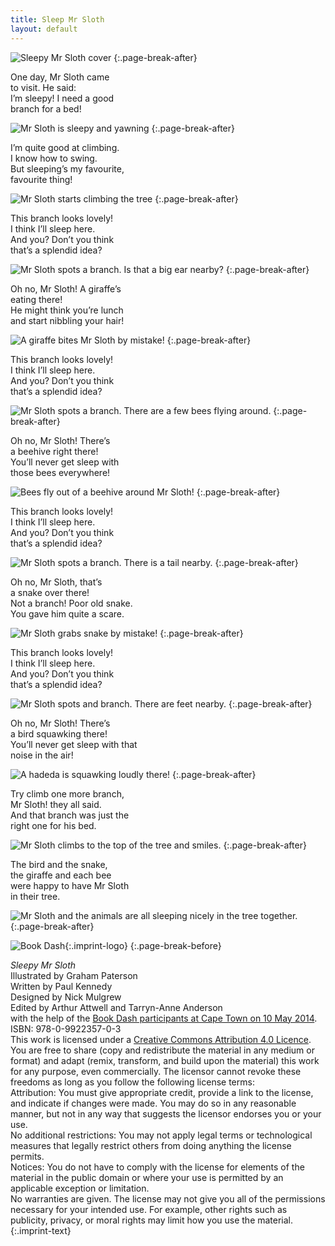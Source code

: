 ```yaml
---
title: Sleep Mr Sloth
layout: default
---
```


![Sleepy Mr Sloth cover](images/cover.jpg)
{:.page-break-after}

One day, Mr Sloth came  
to visit. He said:  
I’m sleepy! I need a good  
branch for a bed!

![Mr Sloth is sleepy and yawning](images/1.jpg)
{:.page-break-after}

I’m quite good at climbing.  
I know how to swing.  
But sleeping’s my favourite,  
favourite thing!

![Mr Sloth starts climbing the tree](images/2.jpg)
{:.page-break-after}

This branch looks lovely!  
I think I’ll sleep here.  
And you? Don’t you think  
that’s a splendid idea?

![Mr Sloth spots a branch. Is that a big ear nearby?](images/3.jpg)
{:.page-break-after}

Oh no, Mr Sloth! A giraffe’s  
eating there!  
He might think you’re lunch  
and start nibbling your hair!

![A giraffe bites Mr Sloth by mistake!](images/4.jpg)
{:.page-break-after}

This branch looks lovely!  
I think I’ll sleep here.  
And you? Don’t you think  
that’s a splendid idea?

![Mr Sloth spots a branch. There are a few bees flying around.](images/5.jpg)
{:.page-break-after}

Oh no, Mr Sloth! There’s  
a beehive right there!  
You’ll never get sleep with  
those bees everywhere!

![Bees fly out of a beehive around Mr Sloth!](images/6.jpg)
{:.page-break-after}

This branch looks lovely!  
I think I’ll sleep here.  
And you? Don’t you think  
that’s a splendid idea?

![Mr Sloth spots a branch. There is a tail nearby.](images/7.jpg)
{:.page-break-after}

Oh no, Mr Sloth, that’s  
a snake over there!  
Not a branch! Poor old snake.  
You gave him quite a scare.

![Mr Sloth grabs snake by mistake!](images/8.jpg)
{:.page-break-after}

This branch looks lovely!  
I think I’ll sleep here.  
And you? Don’t you think  
that’s a splendid idea?

![Mr Sloth spots and branch. There are feet nearby.](images/9.jpg)
{:.page-break-after}

Oh no, Mr Sloth! There’s  
a bird squawking there!  
You’ll never get sleep with that  
noise in the air!

![A hadeda is squawking loudly there!](images/10.jpg)
{:.page-break-after}

Try climb one more branch,  
Mr Sloth! they all said.  
And that branch was just the  
right one for his bed.

![Mr Sloth climbs to the top of the tree and smiles.](images/11.jpg)
{:.page-break-after}

The bird and the snake,  
the giraffe and each bee  
were happy to have Mr Sloth  
in their tree.

![Mr Sloth and the animals are all sleeping nicely in the tree together.](images/12.jpg)
{:.page-break-after}




![Book Dash](images/book-dash-logo.png){:.imprint-logo}
{:.page-break-before}

*Sleepy Mr Sloth*  
Illustrated by Graham Paterson  
Written by Paul Kennedy  
Designed by Nick Mulgrew  
Edited by Arthur Attwell and Tarryn-Anne Anderson  
with the help of the [Book Dash participants at Cape Town on 10 May 2014](http://bookdash.org/20140510-cape-town).  
ISBN: 978-0-9922357-0-3  
This work is licensed under a [Creative Commons Attribution 4.0 Licence](http://creativecommons.org/licenses/by/4.0/). You are free to share (copy and redistribute the material in any medium or format) and adapt (remix, transform, and build upon the material) this work for any purpose, even commercially. The licensor cannot revoke these freedoms as long as you follow the following license terms:  
Attribution: You must give appropriate credit, provide a link to the license, and indicate if changes were made. You may do so in any reasonable manner, but not in any way that suggests the licensor endorses you or your use.  
No additional restrictions: You may not apply legal terms or technological measures that legally restrict others from doing anything the license permits.  
Notices: You do not have to comply with the license for elements of the material in the public domain or where your use is permitted by an applicable exception or limitation.  
No warranties are given. The license may not give you all of the permissions necessary for your intended use. For example, other rights such as publicity, privacy, or moral rights may limit how you use the material.
{:.imprint-text}
